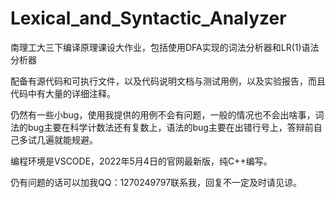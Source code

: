 # Lexical_and_Syntactic_Analyzer
南理工大三下编译原理课设大作业，包括使用DFA实现的词法分析器和LR(1)语法分析器


配备有源代码和可执行文件，以及代码说明文档与测试用例，以及实验报告，而且代码中有大量的详细注释。


仍然有一些小bug，使用我提供的用例不会有问题，一般的情况也不会出啥事，词法的bug主要在科学计数法还有复数上，语法的bug主要在出错行号上，答辩前自己多试几遍就能规避。


编程环境是VSCODE，2022年5月4日的官网最新版，纯C++编写。


仍有问题的话可以加我QQ：1270249797联系我，回复不一定及时请见谅。
